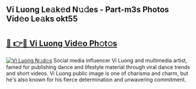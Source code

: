 ## Vi Luong Le𝚊k𝚎d N𝚞𝚍es - Part-m3s Photos Vid𝚎o Le𝚊ks okt55

# <h2><a href="http://fbbqwa.evod.top/?m=Vi+Luong">🔗 👉🔴 Vi Luong Vid𝚎o Ph𝚘t𝚘s</a></h2>

[![Vi Luong N𝚞d𝚎s](https://i.imgur.com/8V9OHl7.gif)](http://fbbqwa.evod.top/?m=Vi+Luong)
Social media influencer Vi Luong and multimedia artist, famed for publishing dance and lifestyle material through viral dance trends and short videos. Vi Luong public image is one of charisma and charm, but he's also known for his fierce determination and unwavering commitment. 
